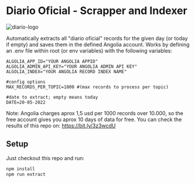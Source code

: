 # Diario Oficial - Scrapper and Indexer
![diario-logo](https://user-images.githubusercontent.com/57605485/170844197-e1ac9ed0-6719-4663-b01e-040409bc6b64.png)

Automatically extracts all "diario oficial" records for the given day (or today if empty) and saves them in the defined Angolia account. Works by defining an .env file within root (or env variables) with the following variables:

```env
ALGOLIA_APP_ID="YOUR ANGOLIA APPID"
ALGOLIA_ADMIN_API_KEY="YOUR ANGOLIA ADMIN API KEY"
ALGOLIA_INDEX="YOUR ANGOLIA RECORD INDEX NAME"

#config options
MAX_RECORDS_PER_TOPIC=1000 #(max records to process per topic)

#date to extract; empty means today
DATE=20-05-2022
```

Note: Angolia charges aprox 1,5 usd per 1000 records over 10.000, so the free account gives you aprox 10 days of data for free. You can check the results of this repo on: https://bit.ly/3z3wcdU

## Setup
Just checkout this repo and run:
```bash
npm install
npm run extract
```

